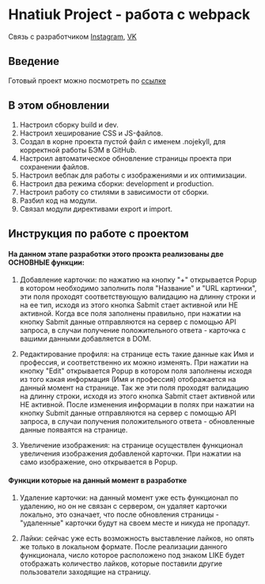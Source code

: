 # Hnatiuk Project - работа с webpack
Связь с разработчиком
  [Instagram][2], [VK][3]


## Введение
Готовый проект можно посмотреть по [ссылке][4]


## В этом обновлении
1. Настроил сборку build и dev.
2. Настроил хеширование CSS и JS-файлов.
3. Создал в корне проекта пустой файл с именем .nojekyll, для корректной работы БЭМ в GitHub.
4. Настроил автоматическое обновление страницы проекта при сохранении файлов.
5. Настроил вебпак для работы с изображениями и их оптимизации.
6. Настроил два режима сборки: development и production.
7. Настроил работу со стилями в зависимости от сборки.
8. Разбил код на модули.
9. Связал модули директивами export и import.


## Инструкция по работе с проектом
#### На данном этапе разработки этого проэкта реализованы две ОСНОВНЫЕ функции:
1. Добавление карточки: по нажатию на кнопку "+" открывается Popup в котором необходимо заполнить поля "Название" и "URL картинки", эти поля проходят соответствующую валидацию на длинну строки и на ее тип, исходя из этого кнопка Sabmit стает активной или НЕ активной. Когда все поля заполнены правильно, при нажатии на кнопку Sabmit данные отправляются на сервер с помощью API запроса, в случаи получение положительного ответа - карточка с вашими данными добавляется в DOM.


2. Редактирование профиля: на странице есть такие данные как Имя и профессия, и соответственно их можно изменять. При нажатии на кнопку "Edit" открывается Popup в котором поля заполнены исходя из того какая информация (Имя и профессия) отображается на данный момент на странице. Так же эти поля проходят валидацию на длинну строки, исходя из этого кнопка Sabmit стает активной или НЕ активной. После изменения информации в полях при нажатии на кнопку Submit данные отправляются на сервер с помощью API запроса, в случаи получения положительного ответа - обновленные данные появаятся на странице.


4. Увеличение изображения: на странице осуществлен функционал увеличения изображения добавленой карточки. При нажатии на само изображение, оно открывается в Popup.


#### Функции которые на данный момент в разработке
1. Удаление карточки: на данный момент уже есть функционал по удалению, но он не связан с сервером, он удаляет карточки локально, это означает, что после обновления страницы - "удаленные" карточки будут на своем месте и никуда не пропадут.

2. Лайки: сейчас уже есть возможность выставление лайков, но опять же только в локальном формате. После реализации данного функционала, число которое расположено под знаком LIKE будет отображать количество лайков, которые поставили другие пользователи заходящие на страницу.


[2]: https://www.instagram.com/bogdoc977
[3]: https://vk.com/bogdoc977
[4]: https://bogdoc077.github.io/webpack-1/